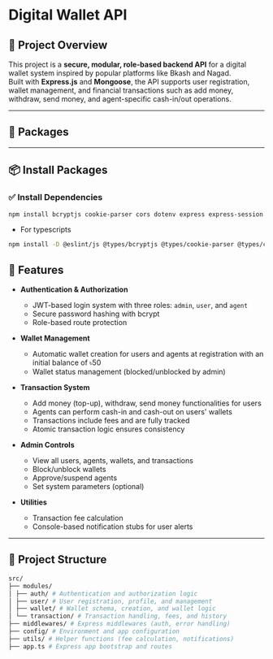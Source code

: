 # Digital Wallet API

## 🚀 Project Overview

This project is a **secure, modular, role-based backend API** for a digital wallet system inspired by popular platforms like Bkash and Nagad.  
Built with **Express.js** and **Mongoose**, the API supports user registration, wallet management, and financial transactions such as add money, withdraw, send money, and agent-specific cash-in/out operations.

---

## 🎯 Packages 


---

## 📦 Install Packages

### ✅ Install Dependencies

```bash
npm install bcryptjs cookie-parser cors dotenv express express-session http-status-codes jsonwebtoken mongoose passport passport-google-oauth20 passport-local zod

``` 
- For typescripts

```bash
npm install -D @eslint/js @types/bcryptjs @types/cookie-parser @types/cors @types/dotenv @types/express @types/express-session @types/jsonwebtoken @types/passport @types/passport-google-oauth20 @types/passport-local eslint ts-node-dev typescript typescript-eslint

```

## 🎯 Features

- **Authentication & Authorization**
  - JWT-based login system with three roles: `admin`, `user`, and `agent`
  - Secure password hashing with bcrypt
  - Role-based route protection

- **Wallet Management**
  - Automatic wallet creation for users and agents at registration with an initial balance of ৳50
  - Wallet status management (blocked/unblocked by admin)
  
- **Transaction System**
  - Add money (top-up), withdraw, send money functionalities for users
  - Agents can perform cash-in and cash-out on users' wallets
  - Transactions include fees and are fully tracked
  - Atomic transaction logic ensures consistency
  
- **Admin Controls**
  - View all users, agents, wallets, and transactions
  - Block/unblock wallets
  - Approve/suspend agents
  - Set system parameters (optional)

- **Utilities**
  - Transaction fee calculation
  - Console-based notification stubs for user alerts

---

## 📁 Project Structure

```bash
src/
├── modules/
│ ├── auth/ # Authentication and authorization logic
│ ├── user/ # User registration, profile, and management
│ ├── wallet/ # Wallet schema, creation, and wallet logic
│ └── transaction/ # Transaction handling, fees, and history
├── middlewares/ # Express middlewares (auth, error handling)
├── config/ # Environment and app configuration
├── utils/ # Helper functions (fee calculation, notifications)
├── app.ts # Express app bootstrap and routes

```